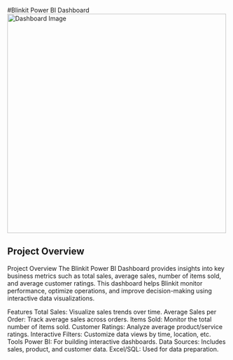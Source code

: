 #Blinkit Power BI Dashboard
<a href="https://miro.medium.com/v2/resize:fit:1200/1*8hWRnRjfPf7bmGHk_zxNBg.png">
  <img src="https://miro.medium.com/v2/resize:fit:1200/1*8hWRnRjfPf7bmGHk_zxNBg.png" alt="Dashboard Image" width="500"/>
</a>


## Project Overview
Project Overview
The Blinkit Power BI Dashboard provides insights into key business metrics such as total sales, average sales, number of items sold, and average customer ratings. This dashboard helps Blinkit monitor performance, optimize operations, and improve decision-making using interactive data visualizations.

Features
Total Sales: Visualize sales trends over time.
Average Sales per Order: Track average sales across orders.
Items Sold: Monitor the total number of items sold.
Customer Ratings: Analyze average product/service ratings.
Interactive Filters: Customize data views by time, location, etc.
Tools
Power BI: For building interactive dashboards.
Data Sources: Includes sales, product, and customer data.
Excel/SQL: Used for data preparation.
